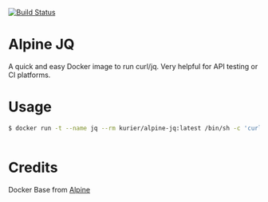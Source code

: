 [![Build Status](https://travis-ci.org/kurrier/docker_alpine-jq.svg?branch=master)](https://travis-ci.org/kurrier/docker_alpine-jq)
# Alpine JQ 

A quick and easy Docker image to run curl/jq. Very helpful for API testing or CI platforms.

# Usage

```bash
$ docker run -t --name jq --rm kurier/alpine-jq:latest /bin/sh -c 'curl -sSL --header "TOKEN" -X GET "http://apiurl.io/" -H "accept: application/json" | jq .name'
  
```

# Credits

Docker Base from [Alpine](https://hub.docker.com/_/alpine/)
